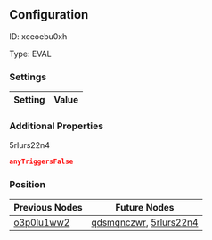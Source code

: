# <nil>
## Configuration
ID:  xceoebu0xh

Type: EVAL 


### Settings
| Setting | Value  |
| :------------------------ | ---------------------------------------- |
 




### Additional Properties
5rlurs22n4
 ```json 
anyTriggersFalse
```




### Position
| Previous Nodes | Future Nodes |
| :------------- | ------------ |
| [o3p0lu1ww2](./o3p0lu1ww2.md) | [qdsmqnczwr](./qdsmqnczwr.md), [5rlurs22n4](./5rlurs22n4.md) |